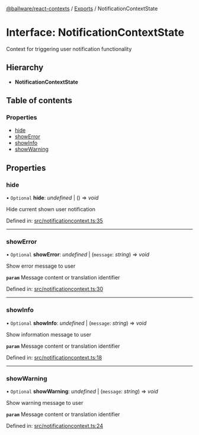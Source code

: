 [@ballware/react-contexts](../README.md) / [Exports](../modules.md) / NotificationContextState

# Interface: NotificationContextState

Context for triggering user notification functionality

## Hierarchy

* **NotificationContextState**

## Table of contents

### Properties

- [hide](notificationcontextstate.md#hide)
- [showError](notificationcontextstate.md#showerror)
- [showInfo](notificationcontextstate.md#showinfo)
- [showWarning](notificationcontextstate.md#showwarning)

## Properties

### hide

• `Optional` **hide**: *undefined* \| () => *void*

Hide current shown user notification

Defined in: [src/notificationcontext.ts:35](https://github.com/frankball/ballware-react-contexts/blob/6321ec4/src/notificationcontext.ts#L35)

___

### showError

• `Optional` **showError**: *undefined* \| (`message`: *string*) => *void*

Show error message to user

**`param`** Message content or translation identifier

Defined in: [src/notificationcontext.ts:30](https://github.com/frankball/ballware-react-contexts/blob/6321ec4/src/notificationcontext.ts#L30)

___

### showInfo

• `Optional` **showInfo**: *undefined* \| (`message`: *string*) => *void*

Show information message to user

**`param`** Message content or translation identifier

Defined in: [src/notificationcontext.ts:18](https://github.com/frankball/ballware-react-contexts/blob/6321ec4/src/notificationcontext.ts#L18)

___

### showWarning

• `Optional` **showWarning**: *undefined* \| (`message`: *string*) => *void*

Show warning message to user

**`param`** Message content or translation identifier

Defined in: [src/notificationcontext.ts:24](https://github.com/frankball/ballware-react-contexts/blob/6321ec4/src/notificationcontext.ts#L24)
